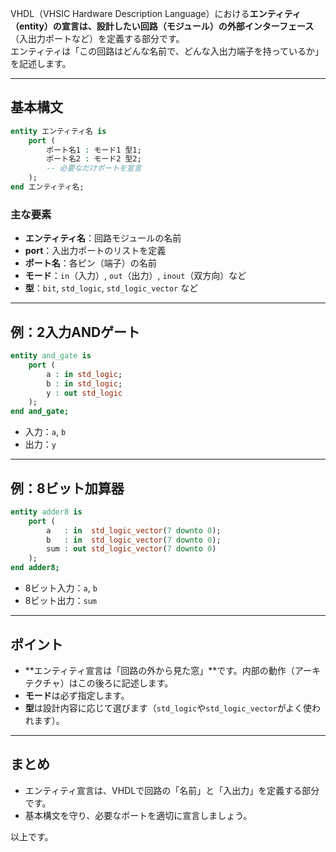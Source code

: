 VHDL（VHSIC Hardware Description Language）における**エンティティ（entity）**の宣言は、設計したい回路（モジュール）の**外部インターフェース**（入出力ポートなど）を定義する部分です。  
エンティティは「この回路はどんな名前で、どんな入出力端子を持っているか」を記述します。

---

## 基本構文

```vhdl
entity エンティティ名 is
    port (
        ポート名1 : モード1 型1;
        ポート名2 : モード2 型2;
        -- 必要なだけポートを宣言
    );
end エンティティ名;
```

### 主な要素
- **エンティティ名**：回路モジュールの名前
- **port**：入出力ポートのリストを定義
- **ポート名**：各ピン（端子）の名前
- **モード**：`in`（入力）, `out`（出力）, `inout`（双方向）など
- **型**：`bit`, `std_logic`, `std_logic_vector` など

---

## 例：2入力ANDゲート

```vhdl
entity and_gate is
    port (
        a : in std_logic;
        b : in std_logic;
        y : out std_logic
    );
end and_gate;
```
- 入力：`a`, `b`
- 出力：`y`

---

## 例：8ビット加算器

```vhdl
entity adder8 is
    port (
        a   : in  std_logic_vector(7 downto 0);
        b   : in  std_logic_vector(7 downto 0);
        sum : out std_logic_vector(7 downto 0)
    );
end adder8;
```
- 8ビット入力：`a`, `b`
- 8ビット出力：`sum`

---

## ポイント
- **エンティティ宣言は「回路の外から見た窓」**です。内部の動作（アーキテクチャ）はこの後ろに記述します。
- **モード**は必ず指定します。
- **型**は設計内容に応じて選びます（`std_logic`や`std_logic_vector`がよく使われます）。

---

## まとめ
- エンティティ宣言は、VHDLで回路の「名前」と「入出力」を定義する部分です。
- 基本構文を守り、必要なポートを適切に宣言しましょう。

以上です。